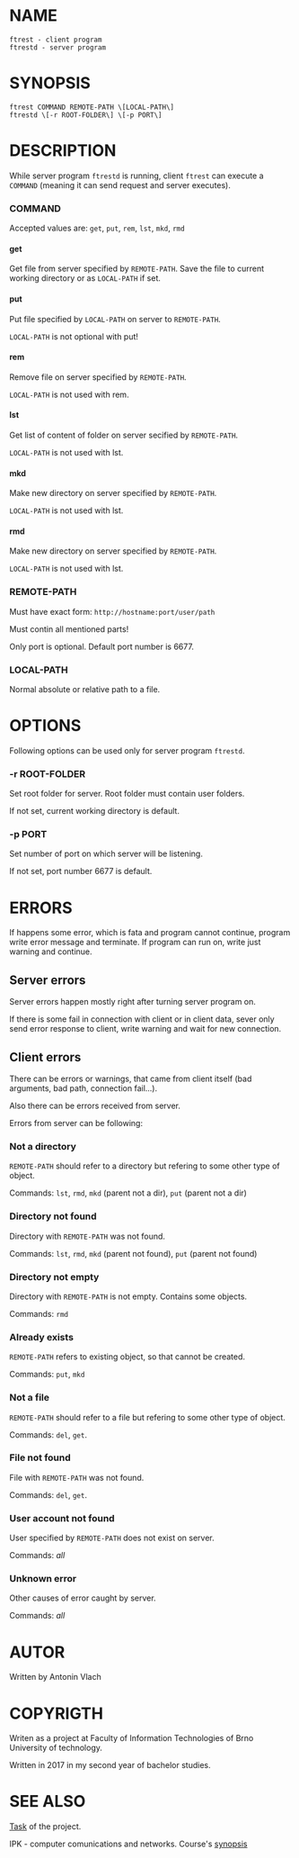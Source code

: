 # NAME
    ftrest - client program
    ftrestd - server program

# SYNOPSIS
    ftrest COMMAND REMOTE-PATH \[LOCAL-PATH\]
    ftrestd \[-r ROOT-FOLDER\] \[-p PORT\]

# DESCRIPTION
While server program `ftrestd` is running, client `ftrest` can execute a `COMMAND` (meaning it can send request and server executes).

### COMMAND
Accepted values are: `get`, `put`, `rem`, `lst`, `mkd`, `rmd`

#### get
Get file from server specified by `REMOTE-PATH`. Save the file to current working directory or as `LOCAL-PATH` if set.

#### put
Put file specified by `LOCAL-PATH` on server to `REMOTE-PATH`.

`LOCAL-PATH` is not optional with put!

#### rem
Remove file on server specified by `REMOTE-PATH`.

`LOCAL-PATH` is not used with rem.

#### lst
Get list of content of folder on server secified by `REMOTE-PATH`.

`LOCAL-PATH` is not used with lst.

#### mkd
Make new directory on server specified by `REMOTE-PATH`.

`LOCAL-PATH` is not used with lst.

#### rmd
Make new directory on server specified by `REMOTE-PATH`.

`LOCAL-PATH` is not used with lst.

### REMOTE-PATH
Must have exact form: `http://hostname:port/user/path`

Must contin all mentioned parts!

Only port is optional. Default port number is 6677.

### LOCAL-PATH
Normal absolute or relative path to a file.

# OPTIONS
Following options can be used only for server program `ftrestd`.

### -r ROOT-FOLDER
Set root folder for server. Root folder must contain user folders.

If not set, current working directory is default.

### -p PORT
Set number of port on which server will be listening.

If not set, port number 6677 is default.

# ERRORS
If happens some error, which is fata and program cannot continue, program write error message and terminate. If program can run on, write just warning and continue.

## Server errors
Server errors happen mostly right after turning server program on.

If there is some fail in connection with client or in client data, sever only send error response to client, write warning and wait for new connection.

## Client errors
There can be errors or warnings, that came from client itself (bad arguments, bad path, connection fail...).

Also there can be errors received from server.

Errors from server can be following:

### Not a directory
`REMOTE-PATH` should refer to a directory but refering to some other type of object.

Commands: `lst`, `rmd`, `mkd` (parent not a dir), `put` (parent not a dir)

### Directory not found
Directory with `REMOTE-PATH` was not found.

Commands: `lst`, `rmd`, `mkd` (parent not found), `put` (parent not found)

### Directory not empty
Directory with `REMOTE-PATH` is not empty. Contains some objects.

Commands: `rmd`

### Already exists
`REMOTE-PATH` refers to existing object, so that cannot be created.

Commands: `put`, `mkd`

### Not a file
`REMOTE-PATH` should refer to a file but refering to some other type of object.

Commands: `del`, `get`.

### File not found
File with `REMOTE-PATH` was not found.

Commands: `del`, `get`.

### User account not found
User specified by `REMOTE-PATH` does not exist on server.

Commands: *all*

### Unknown error
Other causes of error caught by server.

Commands: *all*

# AUTOR
Written by Antonin Vlach

# COPYRIGTH
Writen as a project at Faculty of Information Technologies of Brno University of technology.

Written in 2017 in my second year of bachelor studies.
    
# SEE ALSO
[Task](https://wis.fit.vutbr.cz/FIT/st/course-sl.php?id=610264&item=62126) of the project.

IPK - computer comunications and networks. Course's [synopsis](https://www.fit.vutbr.cz/study/courses/index.php?id=11465)
